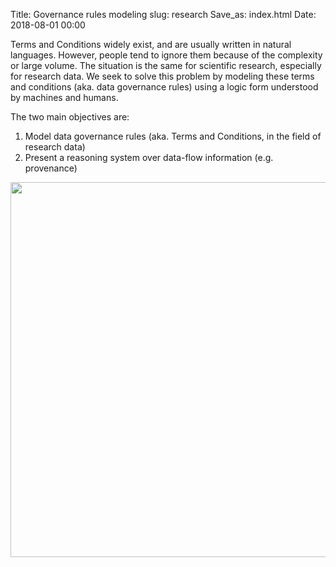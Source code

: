 Title: Governance rules modeling
slug: research
Save_as: index.html
Date: 2018-08-01 00:00


Terms and Conditions widely exist, and are usually written in natural languages. However, people tend to ignore them because of the complexity or large volume. The situation is the same for scientific research, especially for research data.
We seek to solve this problem by modeling these terms and conditions (aka. data governance rules) using a logic form understood by machines and humans.

The two main objectives are:

1. Model data governance rules (aka. Terms and Conditions, in the field of research data)
2. Present a reasoning system over data-flow information (e.g. provenance)

<img src="{static}/images/pic.png" width="600" />
